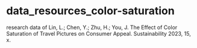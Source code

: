 # data_resources_color-saturation
research data of Lin, L.; Chen, Y.; Zhu, H.; You, J. The Effect of Color Saturation of Travel Pictures on Consumer 
Appeal. Sustainability 2023, 15, x. 
